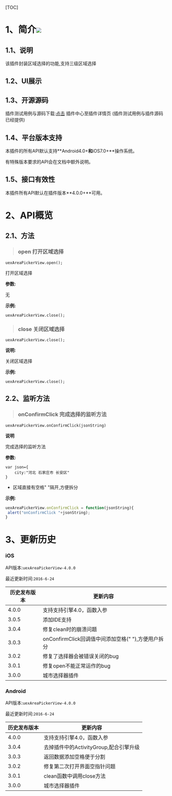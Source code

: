 [TOC]
# 1、简介[![](http://appcan-download.oss-cn-beijing.aliyuncs.com/%E5%85%AC%E6%B5%8B%2Fgf.png)]()
## 1.1、说明
该插件封装区域选择的功能,支持三级区域选择

## 1.2、UI展示

## 1.3、开源源码
插件测试用例与源码下载:[点击](http://plugin.appcan.cn/details.html?id=449_index) 插件中心至插件详情页 (插件测试用例与插件源码已经提供)

## 1.4、平台版本支持

本插件的所有API默认支持**Android4.0+**和**iOS7.0+**操作系统。

有特殊版本要求的API会在文档中额外说明。

## 1.5、接口有效性

本插件所有API默认在插件版本**4.0.0+**可用。

# 2、API概览

## 2.1、方法

>### open  打开区域选择

`uexAreaPickerView.open();`

打开区域选择

**参数:**

无



**示例:**

```
uexAreaPickerView.close();
```

>### close 关闭区域选择

`uexAreaPickerView.close();`

**说明:**

关闭区域选择



**示例:**

```
uexAreaPickerView.close();
```

## 2.2、监听方法

>### onConfirmClick 完成选择的监听方法

`uexAreaPickerView.onConfirmClick(jsonString)`

**说明**

完成选择的监听方法 

**参数:**

```
var json={
	city:"河北 石家庄市 长安区"
}
```
* 区域直接有空格" "隔开,方便拆分



**示例:**

```javascript
uexAreaPickerView.onConfirmClick = function(jsonString){
 alert("onConfirmClick "+jsonString);
}
```

# 3、更新历史

### iOS

API版本:`uexAreaPickerView-4.0.0`

最近更新时间:`2016-6-24`

| 历史发布版本 | 更新内容 |
| ----- | ----- |
| 4.0.0 | 支持支持引擎4.0，函数入参 |
| 3.0.5 | 添加IDE支持 |
| 3.0.4 | 修复clean时的崩溃问题 |
| 3.0.3 | onConfirmClick回调值中间添加空格(" "),方便用户拆分 |
| 3.0.2 | 修复了选择器会被错误关闭的bug |
| 3.0.1 | 修复open不能正常运作的bug |
| 3.0.0 | 城市选择器插件 |

### Android

API版本:`uexAreaPickerView-4.0.0`

最近更新时间:`2016-6-24`

| 历史发布版本 | 更新内容 |
| ----- | ----- |
| 4.0.0 | 支持支持引擎4.0，函数入参 |
| 3.0.4 | 去掉插件中的ActivityGroup,配合引擎升级 |
| 3.0.3 | 返回数据添加空格便于分割 |
| 3.0.2 | 修复第二次打开界面空指针问题 |
| 3.0.1 | clean函数中调用close方法 |
| 3.0.0 | 城市选择器插件 |
